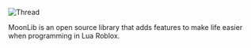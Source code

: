 ![Thread](https://user-images.githubusercontent.com/77512805/164973978-31f19af4-528a-4af0-9ba8-21bc22e668ef.png)

MoonLib is an open source library that adds features to make life easier when programming in Lua Roblox.
